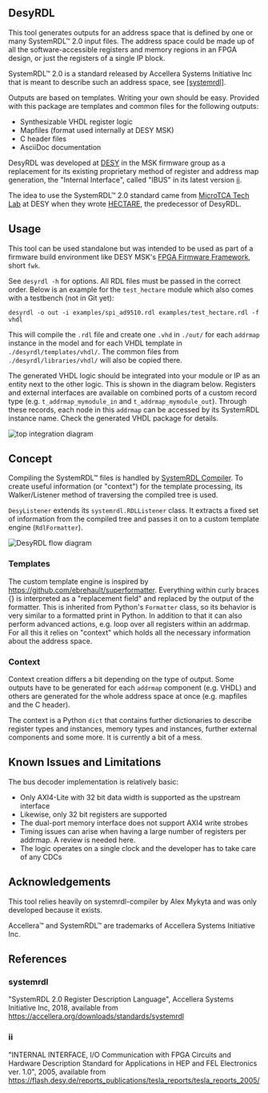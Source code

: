 ## DesyRDL

This tool generates outputs for an address space that is defined by one or many
SystemRDL&trade; 2.0 input files. The address space could be made up of all the
software-accessible registers and memory regions in an FPGA design, or just the
registers of a single IP block.

SystemRDL&trade; 2.0 is a standard released by Accellera Systems Initiative Inc
that is meant to describe such an address space, see [\[systemrdl\]](#systemrdl).

Outputs are based on templates. Writing your own should be easy. Provided with
this package are templates and common files for the following outputs:

* Synthesizable VHDL register logic
* Mapfiles (format used internally at DESY MSK)
* C header files
* AsciiDoc documentation

DesyRDL was developed at [DESY](https://desy.de) in the MSK firmware group as a
replacement for its existing proprietary method of register and address map
generation, the "Internal Interface", called "IBUS" in its latest version
[ii](#ii).

The idea to use the SystemRDL&trade; 2.0 standard came from
[MicroTCA Tech Lab](https://techlab.desy.de/) at DESY when they wrote
[HECTARE](https://github.com/MicroTCA-Tech-Lab/hectare), the predecessor of
DesyRDL.

## Usage

This tool can be used standalone but was intended to be used as part of a
firmware build environment like DESY MSK's
[FPGA Firmware Framework](https://fpgafw.pages.desy.de/docs-pub/fwk/index.html),
short `fwk`.

See `desyrdl -h` for options.
All RDL files must be passed in the correct order. Below is an example for the
`test_hectare` module which also comes with a testbench (not in Git yet):

    desyrdl -o out -i examples/spi_ad9510.rdl examples/test_hectare.rdl -f vhdl

This will compile the `.rdl` file and create one `.vhd` in `./out/` for each
`addrmap` instance in the model and for each VHDL template in
`./desyrdl/templates/vhdl/`. The common files from `./desyrdl/libraries/vhdl/`
will also be copied there.

The generated VHDL logic should be integrated into your module or IP as an
entity next to the other logic. This is shown in the diagram below. Registers
and external interfaces are available on combined ports of a custom record type
(e.g. `t_addrmap_mymodule_in` and `t_addrmap_mymodule_out`). Through these
records, each node in this `addrmap` can be accessed by its SystemRDL instance
name. Check the generated VHDL package for details.

![top integration diagram](./doc/images/top_integration.svg "Top-level integration")

## Concept

Compiling the SystemRDL&trade; files is handled by
[SystemRDL Compiler](https://systemrdl-compiler.readthedocs.io/en/latest/).
To create useful information (or "context") for the template processing, its
Walker/Listener method of traversing the compiled tree is used.

`DesyListener` extends its `systemrdl.RDLListener` class. It extracts a fixed
set of information from the compiled tree and passes it on to a custom template
engine (`RdlFormatter`).

![DesyRDL flow diagram](./doc/images/DesyRDL.svg "DesyRDL flow overview")

### Templates

The custom template engine is inspired by
https://github.com/ebrehault/superformatter. Everything within curly braces {}
is interpreted as a "replacement field" and replaced by the output of the
formatter. This is inherited from Python's `Formatter` class, so its behavior
is very similar to a formatted print in Python. In addition to that it can also
perform advanced actions, e.g. loop over all registers within an addrmap. For
all this it relies on "context" which holds all the necessary information about
the address space.

### Context

Context creation differs a bit depending on the type of output. Some outputs
have to be generated for each `addrmap` component (e.g. VHDL) and others are
generated for the whole address space at once (e.g. mapfiles and the C header).

The context is a Python `dict` that contains further dictionaries to describe
register types and instances, memory types and instances, further external
components and some more. It is currently a bit of a mess.

## Known Issues and Limitations

The bus decoder implementation is relatively basic:

* Only AXI4-Lite with 32 bit data width is supported as the upstream interface
* Likewise, only 32 bit registers are supported
* The dual-port memory interface does not support AXI4 write strobes
* Timing issues can arise when having a large number of registers per addrmap.
  A review is needed here.
* The logic operates on a single clock and the developer has to take care of any
  CDCs

## Acknowledgements

This tool relies heavily on systemrdl-compiler by Alex Mykyta and was only
developed because it exists.

Accellera&trade; and SystemRDL&trade; are trademarks of Accellera Systems
Initiative Inc.

## References


### systemrdl

"SystemRDL 2.0 Register Description Language", Accellera
Systems Initiative Inc, 2018,
available from https://accellera.org/downloads/standards/systemrdl

### ii

"INTERNAL INTERFACE, I/O Communication with FPGA Circuits and Hardware
Description Standard for Applications in HEP and FEL Electronics ver. 1.0",
2005, available from
https://flash.desy.de/reports_publications/tesla_reports/tesla_reports_2005/
